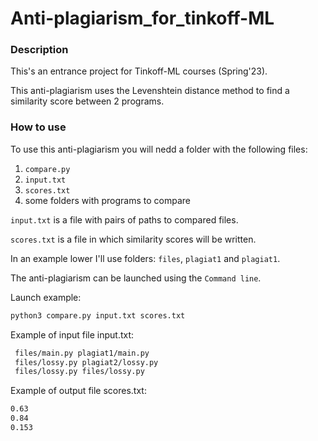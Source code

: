 # Anti-plagiarism_for_tinkoff-ML

### Description

This's an entrance project for Tinkoff-ML courses (Spring'23).

This anti-plagiarism uses the Levenshtein distance method to find a similarity score between 2 programs.


### How to use


To use this anti-plagiarism you will nedd a folder with the following files:
1. ```compare.py```
2. ```input.txt``` 
3. ```scores.txt```
4. some folders with programs to compare

```input.txt``` is a file with pairs of paths to compared files.

```scores.txt``` is a file in which similarity scores will be written.

In an example lower I'll use folders: ```files```, ```plagiat1``` and ```plagiat1```.

The anti-plagiarism can be launched using the ```Command line```.

Launch example:
   ```sh
   python3 compare.py input.txt scores.txt
   ```
Example of input file input.txt:
   ```sh
    files/main.py plagiat1/main.py
    files/lossy.py plagiat2/lossy.py
    files/lossy.py files/lossy.py
   ```
Example of output file scores.txt:
   ```sh
   0.63
   0.84
   0.153
   ```
   

